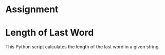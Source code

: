 # Assignment
# Length of Last Word

This Python script calculates the length of the last word in a given string.
